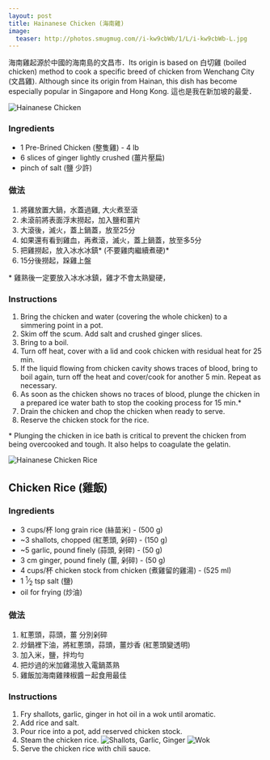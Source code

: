 ```yaml
---
layout: post
title: Hainanese Chicken (海南雞)
image:
  teaser: http://photos.smugmug.com//i-kw9cbWb/1/L/i-kw9cbWb-L.jpg
---
```


海南雞起源於中國的海南島的文昌市．Its origin is based on 白切雞 (boiled chicken) method to cook a specific breed of chicken from Wenchang City (文昌雞). Although since its origin from Hainan, this dish has become especially popular in Singapore and Hong Kong. 這也是我在新加坡的最愛．


![Hainanese Chicken][1]

### Ingredients
- 1 Pre-Brined Chicken (整隻雞) - 4 lb
- 6 slices of ginger lightly crushed (薑片壓扁)
- pinch of salt (鹽 少許)

### 做法
1. 將雞放置大鍋，水蓋過雞, 大火煮至滾
1. 未滾前將表面浮末撈起，加入鹽和薑片
1. 大滾後，滅火，蓋上鍋蓋，放至25分
1. 如果還有看到雞血，再煮滾，滅火，蓋上鍋蓋，放至多5分
1. 把雞撈起，放入冰水冰鎮* (不要雞肉繼續煮硬)*
1. 15分後撈起，跺雞上盤

\* 雞熟後一定要放入冰水冰鎮，雞才不會太熟變硬，

### Instructions
1. Bring the chicken and water (covering the whole chicken) to a simmering point in a pot.
1. Skim off the scum. Add salt and crushed ginger slices.
1. Bring to a boil.
1. Turn off heat, cover with a lid and cook chicken with residual heat for 25 min.
1. If the liquid flowing from chicken cavity shows traces of blood, bring to boil again, turn off the heat and cover/cook for another 5 min.  Repeat as necessary.
1. As soon as the chicken shows no traces of blood, plunge the chicken in a prepared ice water bath to stop the cooking process for 15 min.*
1. Drain the chicken and chop the chicken when ready to serve.
1. Reserve the chicken stock for the rice.

\* Plunging the chicken in ice bath is critical to prevent the chicken from being overcooked and tough. It also helps to coagulate the gelatin.

![Hainanese Chicken Rice][2]

## Chicken Rice (雞飯)

### Ingredients
- 3 cups/杯 long grain rice (絲苗米) - (500 g)
- ~3 shallots, chopped (紅蔥頭, 剁碎) - (150 g) 
- ~5 garlic, pound finely (蒜頭, 剁碎) - (50 g) 
- 3 cm ginger, pound finely (薑, 剁碎) - (50 g)
- 4 cups/杯 chicken stock from chicken (煮雞留的雞湯) - (525 ml)
- 1 <sup>1</sup>&frasl;<sub>2</sub> tsp salt (鹽)
- oil for frying (炒油)

### 做法
1. 紅蔥頭，蒜頭，薑 分別剁碎
1. 炒鍋裡下油，將紅蔥頭，蒜頭，薑炒香 (紅蔥頭變透明)
1. 加入米，鹽，拌均勻
1. 把炒過的米加雞湯放入電鍋蒸熟
1. 雞飯加海南雞辣椒醬ㄧ起食用最佳

### Instructions
1. Fry shallots, garlic, ginger in hot oil in a wok until aromatic.
1. Add rice and salt.
1. Pour rice into a pot, add reserved chicken stock.
1. Steam the chicken rice.
![Shallots, Garlic, Ginger][3]
![Wok][4]
1. Serve the chicken rice with chili sauce.

[1]: http://media.tumblr.com/bc9505d9bf5515527ee11c3a87293cfe/tumblr_inline_mtn9prpj1a1sn7z7o.jpg
[2]: http://media.tumblr.com/dd54fa006b53798d4f08fabb7352d64a/tumblr_inline_mtn9sxW91C1sn7z7o.jpg
[3]: http://media.tumblr.com/60b650663462d07c793b5181ae7af3c0/tumblr_inline_mtnlgrtgzy1sn7z7o.jpg
[4]: http://media.tumblr.com/6e6d361bd114a918ec90c7695ea5304d/tumblr_inline_mtnlhiXz1J1sn7z7o.jpg
